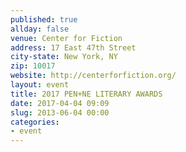 ```yaml
---
published: true
allday: false
venue: Center for Fiction
address: 17 East 47th Street
city-state: New York, NY
zip: 10017
website: http://centerforfiction.org/
layout: event
title: 2017 PEN+NE LITERARY AWARDS
date: 2017-04-04 09:09
slug: 2013-06-04 00:00
categories:
- event
---
```

